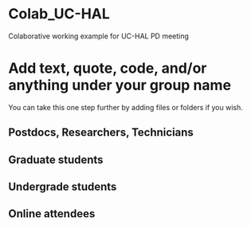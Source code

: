 # Colab_UC-HAL
Colaborative working example for UC-HAL PD meeting


# Add text, quote, code, and/or anything under your group name 
You can take this one step further by adding files or folders if you wish.

## Postdocs, Researchers, Technicians


## Graduate students


## Undergrade students


## Online attendees
